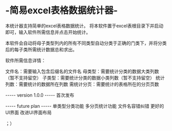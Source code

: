 # -简易excel表格数据统计器-

本统计器支持简单的excel表格数据统计。
将本软件置于excel表根目录下并启动即可，输入软件所需信息并点击开始统计。

本软件会自动将母子类型列内的所有不同类型自动分类于正确的门类下，并将分类后的每子类所需统计数据总和求出。

软件所需信息详情：

文件名：需要输入包含后缀名的文件名
母类型：需要统计分类的数据大类列数（暂不支持留空）
子类型：需要统计分类的数据小类列数（暂不支持留空）
统计列数：需要统计的数据所在列数
需统计分页：需要统计的表格所在的分页页数

----- version 1.0.0 -----
首次发布

----- future plan -----
单类型分类功能
多分页统计功能
文件名容错纠错
更好的UI界面
改进UI界面布局

；）
